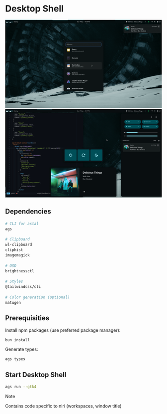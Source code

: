 # Desktop Shell

![screenshot](./assets/screen_1.png)
![screenshot](./assets/screen_2.png)

## Dependencies

```sh
# CLI for astal
ags

# Clipboard
wl-clipboard
cliphist
imagemagick

# OSD
brightnessctl

# Styles
@tailwindcss/cli

# Color generation (optional)
matugen
```

## Prerequisities

Install npm packages (use preferred package manager):

```sh
bun install
```

Generate types:

```sh
ags types
```

## Start Desktop Shell

```sh
ags run --gtk4
```

> [!NOTE]
> Contains code specific to niri (workspaces, window title)
